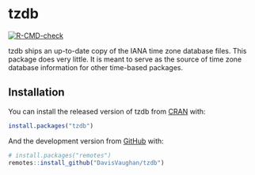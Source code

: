 
<!-- README.md is generated from README.Rmd. Please edit that file -->

# tzdb

<!-- badges: start -->

[![R-CMD-check](https://github.com/DavisVaughan/tzdb/workflows/R-CMD-check/badge.svg)](https://github.com/DavisVaughan/tzdb/actions)
<!-- badges: end -->

tzdb ships an up-to-date copy of the IANA time zone database files. This
package does very little. It is meant to serve as the source of time
zone database information for other time-based packages.

## Installation

You can install the released version of tzdb from
[CRAN](https://CRAN.R-project.org) with:

``` r
install.packages("tzdb")
```

And the development version from [GitHub](https://github.com/) with:

``` r
# install.packages("remotes")
remotes::install_github("DavisVaughan/tzdb")
```

